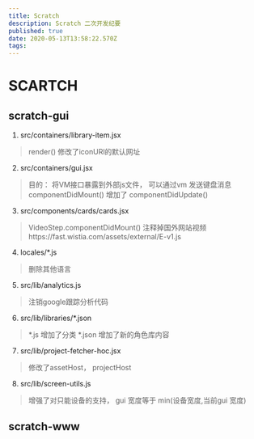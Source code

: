 ```yaml
---
title: Scratch
description: Scratch 二次开发纪要
published: true
date: 2020-05-13T13:58:22.570Z
tags: 
---
```


# SCARTCH
## scratch-gui
1. src/containers/library-item.jsx
> render()
修改了iconURl的默认网址

2. src/containers/gui.jsx
> 目的： 将VM接口暴露到外部js文件， 可以通过vm 发送键盘消息
componentDidMount()
增加了
componentDidUpdate()

3. src/components/cards/cards.jsx
> VideoStep.componentDidMount()
注释掉国外网站视频https://fast.wistia.com/assets/external/E-v1.js

4. locales/*.js
> 删除其他语言

5. src/lib/analytics.js
> 注销google跟踪分析代码

6. src/lib/libraries/*.json
> *.js 增加了分类
> *.json 增加了新的角色库内容

7. src/lib/project-fetcher-hoc.jsx
> 修改了assetHost， projectHost

8. src/lib/screen-utils.js
> 增强了对只能设备的支持， gui 宽度等于 min(设备宽度,当前gui 宽度)
## scratch-www